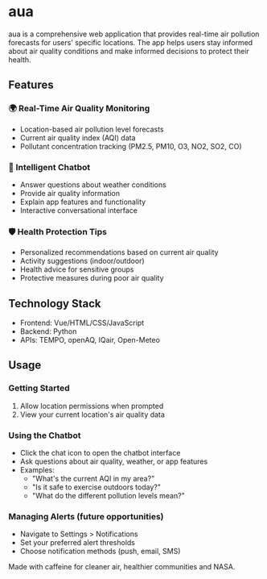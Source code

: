 # aua

aua is a comprehensive web application that provides real-time air pollution forecasts for users' specific locations. The app helps users stay informed about air quality conditions and make informed decisions to protect their health.

## Features

### 🌍 Real-Time Air Quality Monitoring
- Location-based air pollution level forecasts
- Current air quality index (AQI) data
- Pollutant concentration tracking (PM2.5, PM10, O3, NO2, SO2, CO)

### 💬 Intelligent Chatbot
- Answer questions about weather conditions
- Provide air quality information
- Explain app features and functionality
- Interactive conversational interface

### 🛡️ Health Protection Tips
- Personalized recommendations based on current air quality
- Activity suggestions (indoor/outdoor)
- Health advice for sensitive groups
- Protective measures during poor air quality

## Technology Stack

- Frontend: Vue/HTML/CSS/JavaScript
- Backend: Python
- APIs: TEMPO, openAQ, IQair, Open-Meteo

## Usage

### Getting Started
1. Allow location permissions when prompted
2. View your current location's air quality data

### Using the Chatbot
- Click the chat icon to open the chatbot interface
- Ask questions about air quality, weather, or app features
- Examples:
  - "What's the current AQI in my area?"
  - "Is it safe to exercise outdoors today?"
  - "What do the different pollution levels mean?"

### Managing Alerts (future opportunities)
- Navigate to Settings > Notifications
- Set your preferred alert thresholds
- Choose notification methods (push, email, SMS)


Made with caffeine for cleaner air, healthier communities and NASA.
